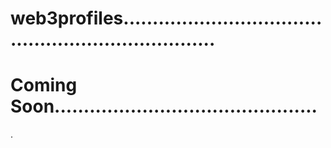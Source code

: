 # web3profiles.....................................................................
# Coming Soon.............................................
.

